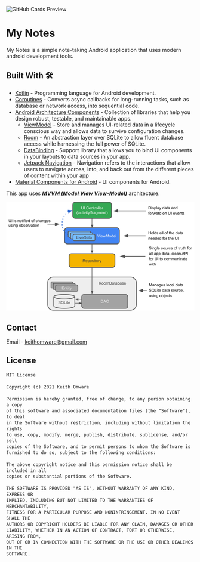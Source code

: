 

![GitHub Cards Preview]()

# My Notes
My Notes is a simple note-taking Android application that uses modern android development tools.


## Built With 🛠
- [Kotlin](https://kotlinlang.org/) - Programming language for Android development.
- [Coroutines](https://kotlinlang.org/docs/reference/coroutines-overview.html) - Converts async callbacks for long-running tasks, such as database or network access, into sequential code.
- [Android Architecture Components](https://developer.android.com/topic/libraries/architecture) - Collection of libraries that help you design robust, testable, and maintainable apps. 
  - [ViewModel](https://developer.android.com/topic/libraries/architecture/viewmodel) - Store and manages UI-related data in a lifecycle conscious way and allows data to survive configuration changes.
  - [Room](https://developer.android.com/topic/libraries/architecture/room) - An abstraction layer over SQLite to allow fluent database access while harnessing the full power of SQLite.
  - [DataBinding](https://developer.android.com/topic/libraries/data-binding) - Support library that allows you to bind UI components in your layouts to data sources in your app.
  - [Jetpack Navigation](https://developer.android.com/guide/navigation) - Navigation refers to the interactions that allow users to navigate across, into, and back out from the different pieces of content within your app
- [Material Components for Android](https://github.com/material-components/material-components-android) - UI components for Android.


    
This app uses [***MVVM (Model View View-Model)***](https://developer.android.com/jetpack/docs/guide#recommended-app-arch) architecture.

![](https://github.com/Omware/My_Notes/blob/master/app/src/main/res/drawable/mvvm.png)


## Contact
Email - keithomware@gmail.com

## License
```
MIT License

Copyright (c) 2021 Keith Omware

Permission is hereby granted, free of charge, to any person obtaining a copy
of this software and associated documentation files (the "Software"), to deal
in the Software without restriction, including without limitation the rights
to use, copy, modify, merge, publish, distribute, sublicense, and/or sell
copies of the Software, and to permit persons to whom the Software is
furnished to do so, subject to the following conditions:

The above copyright notice and this permission notice shall be included in all
copies or substantial portions of the Software.

THE SOFTWARE IS PROVIDED "AS IS", WITHOUT WARRANTY OF ANY KIND, EXPRESS OR
IMPLIED, INCLUDING BUT NOT LIMITED TO THE WARRANTIES OF MERCHANTABILITY,
FITNESS FOR A PARTICULAR PURPOSE AND NONINFRINGEMENT. IN NO EVENT SHALL THE
AUTHORS OR COPYRIGHT HOLDERS BE LIABLE FOR ANY CLAIM, DAMAGES OR OTHER
LIABILITY, WHETHER IN AN ACTION OF CONTRACT, TORT OR OTHERWISE, ARISING FROM,
OUT OF OR IN CONNECTION WITH THE SOFTWARE OR THE USE OR OTHER DEALINGS IN THE
SOFTWARE.
```